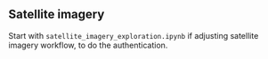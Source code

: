 ## Satellite imagery
Start with `satellite_imagery_exploration.ipynb` if adjusting satellite imagery workflow, to do the authentication.